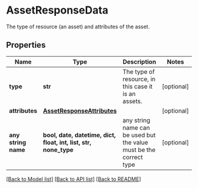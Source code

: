 # AssetResponseData

The type of resource (an asset) and attributes of the asset.

## Properties
Name | Type | Description | Notes
------------ | ------------- | ------------- | -------------
**type** | **str** | The type of resource, in this case it is an assets. | [optional] 
**attributes** | [**AssetResponseAttributes**](AssetResponseAttributes.md) |  | [optional] 
**any string name** | **bool, date, datetime, dict, float, int, list, str, none_type** | any string name can be used but the value must be the correct type | [optional]

[[Back to Model list]](../README.md#documentation-for-models) [[Back to API list]](../README.md#documentation-for-api-endpoints) [[Back to README]](../README.md)


